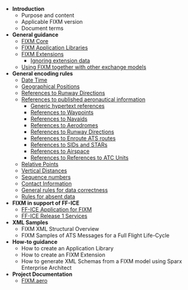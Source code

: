 - **Introduction**
  - Purpose and content
  - Applicable FIXM version
  - Document terms
- **General guidance**
  - [FIXM Core](general-guidance/Understanding-FIXM-Core.md)
  - [FIXM Application Libraries](general-guidance/Understanding-FIXM-Applications.md)
  - [FIXM Extensions](general-guidance/Understanding-FIXM-Extensions.md)
    - [Ignoring extension data](general-guidance/Ignoring-extension-data.md)
  - [Using FIXM together with other exchange models](general-guidance/Using-FIXM-together-with-other-exchange-models.md)
- **General encoding rules**
  - [Date Time](general-encoding-rules/Encoding-Date-Time.md)
  - [Geographical Positions](general-encoding-rules/Encoding-Geographical-positions.md)
  - [References to Runway Directions](general-encoding-rules/Encoding-references-to-Runway-Directions.md)
  - [References to published aeronautical information](general-encoding-rules/References-to-published-aeronautical-information.md)
    - [Generic hypertext references](general-encoding-rules/Generic-hypertext-references.md)
    - [References to Waypoints](general-encoding-rules/Encoding-references-to-Waypoints.md)
    - [References to Navaids](general-encoding-rules/Encoding-references-to-Navaids.md)
    - [References to Aerodromes](general-encoding-rules/Encoding-references-to-Aerodromes.md)
    - [References to Runway Directions](general-encoding-rules/Encoding-references-to-Runway-Directions.md)
    - [References to Enroute ATS routes](general-encoding-rules/Encoding-references-to-(Enroute)-ATS-routes.md)
    - [References to SIDs and STARs](general-encoding-rules/Encoding-references-to-SIDs-and-STARs.md)
    - [References to Airspace](general-encoding-rules/Encoding-references-to-Airspace.md)
    - [References to References to ATC Units](general-encoding-rules/Encoding-references-to-References-to-(ATC)-Units.md)
  - [Relative Points](general-encoding-rules/Encoding-Relative-Points.md)
  - [Vertical Distances](general-encoding-rules/Encoding-Vertical-Distances.md)
  - [Sequence numbers](general-encoding-rules/Encoding-Sequence-numbers.md)
  - [Contact Information](general-encoding-rules/Encoding-Contact-Information.md)
  - [General rules for data correctness](general-encoding-rules/General-rules-for-data-correctness.md)
  - [Rules for absent data](general-encoding-rules/Rules-for-absent-data.md)
- **FIXM in support of FF-ICE**
  - [FF-ICE Application for FIXM](FIXM-in-support-of-FF-ICE/Understanding-the-FFICE-Application-for-FIXM.md)
  - [FF-ICE Release 1 Services](FIXM-in-support-of-FF-ICE/The-FFICE-Release-1-Services.md)
- **XML Samples**
  - FIXM XML Structural Overview
  - FIXM Samples of ATS Messages for a Full Flight Life-Cycle
- **How-to guidance**
  - How to create an Application Library
  - How to create an FIXM Extension
  - How to generate XML Schemas from a FIXM model using Sparx Enterprise Architect
- **Project Documentation**
  - [FIXM.aero](https://fixm.aero/)
